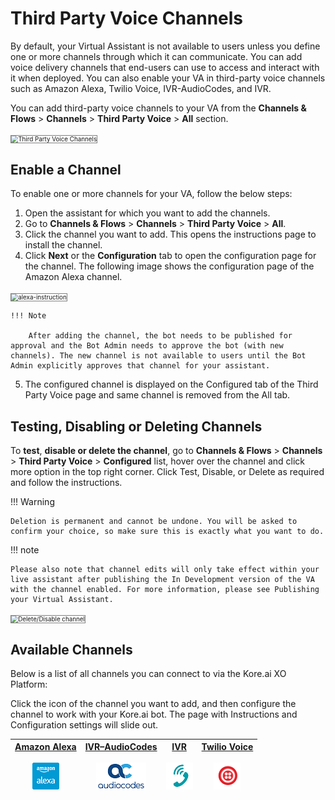 # Third Party Voice Channels

By default, your Virtual Assistant is not available to users unless you define one or more channels through which it can communicate. You can add voice delivery channels that end-users can use to access and interact with it when deployed.
You can also enable your VA in third-party voice channels such as Amazon Alexa, Twilio Voice, IVR-AudioCodes, and IVR. 

You can add third-party voice channels to your VA from the **Channels & Flows** > **Channels** > **Third Party Voice** > **All** section.

<img src="../images/third-party-voice.png" alt="Third Party Voice Channels" title="Third Party Voice Channels" style="border: 1px solid gray; zoom:70%;">

## Enable a Channel

To enable one or more channels for your VA, follow the below steps:

1. Open the assistant for which you want to add the channels.
2. Go to **Channels & Flows** > **Channels** > **Third Party Voice** > **All**.
3. Click the channel you want to add. This opens the instructions page to install the channel.
4. Click **Next** or the **Configuration** tab to open the configuration page for the channel. The following image shows the configuration page of the Amazon Alexa channel.  
<img src="../images/alexa-instruction.png" alt="alexa-instruction" title="alexa-instruction" style="border: 1px solid gray; zoom:70%;">

    !!! Note

        After adding the channel, the bot needs to be published for approval and the Bot Admin needs to approve the bot (with new channels). The new channel is not available to users until the Bot Admin explicitly approves that channel for your assistant.

5. The configured channel is displayed on the Configured tab of the Third Party Voice page and same channel is removed from the All tab.

## Testing,  Disabling or Deleting Channels


To **test**, **disable or delete the channel**, go to **Channels & Flows** > **Channels** > **Third Party Voice** > **Configured** list, hover over the channel and click more option in the top right corner. Click Test, Disable, or Delete as required and follow the instructions.


!!! Warning

    Deletion is permanent and cannot be undone. You will be asked to confirm your choice, so make sure this is exactly what you want to do.

!!! note

    Please also note that channel edits will only take effect within your live assistant after publishing the In Development version of the VA with the channel enabled. For more information, please see Publishing your Virtual Assistant.

<img src="../images/tpv-delete-disable-channel.png" alt="Delete/Disable channel" title="Delete/Disable channel" style="border: 1px solid gray; zoom:70%;">

## Available Channels

Below is a list of all channels you can connect to via the Kore.ai XO Platform:

Click the icon of the channel you want to add, and then configure the channel to work with your Kore.ai bot. The page with Instructions and Configuration settings will slide out.






| [Amazon Alexa](./amazon-alexa.md)<br>  <br>[![](./images/logo32-alexa.png)](./amazon-alexa.md) | [IVR–AudioCodes](./ivr-audio-codes.md) <br> <br>[![](./images/logo33-audiocodes.png)](./ivr-audio-codes.md) | [IVR](./ivr-integration.md) <br>  <br>[![](./images/logo34-ivr.png)](./ivr-integration.md) | [Twilio Voice](./add-twilio-voice-channel.md) <br>   <br>[![](./images/logo35-twilio.png)](./add-twilio-voice-channel.md) |  
|:---:|:---:|:---:|:---:|
  




